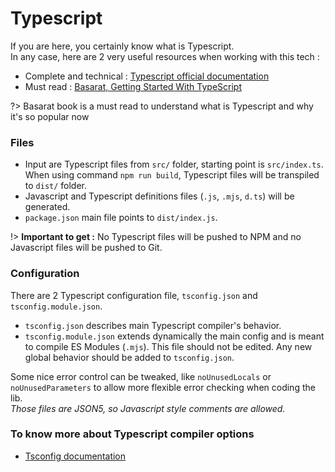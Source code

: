 # Typescript

If you are here, you certainly know what is Typescript.
<br/>In any case, here are 2 very useful resources when working with this tech :

- Complete and technical : [Typescript official documentation](http://www.typescriptlang.org/docs/home.html)
- Must read : [Basarat, Getting Started With TypeScript](https://basarat.gitbooks.io/typescript/docs/javascript/recap.html)

?> Basarat book is a must read to understand what is Typescript and why it's so popular now

### Files

- Input are Typescript files from `src/` folder, starting point is `src/index.ts`. When using command `npm run build`, Typescript files will be transpiled to `dist/` folder.
- Javascript and Typescript definitions files (`.js`, `.mjs`, `d.ts`) will be generated.
- `package.json` main file points to `dist/index.js`.

!> **Important to get :** No Typescript files will be pushed to NPM and no Javascript files will be pushed to Git.


### Configuration

There are 2 Typescript configuration file, `tsconfig.json` and `tsconfig.module.json`.

- `tsconfig.json` describes main Typescript compiler's behavior.
- `tsconfig.module.json` extends dynamically the main config and is meant to compile ES Modules (`.mjs`).
This file should not be edited. Any new global behavior should be added to `tsconfig.json`.

Some nice error control can be tweaked, like `noUnusedLocals` or `noUnusedParameters` to allow more flexible error checking when coding the lib.
<br>_Those files are JSON5, so Javascript style comments are allowed._

### To know more about Typescript compiler options
- [Tsconfig documentation](https://www.typescriptlang.org/docs/handbook/compiler-options.html)



